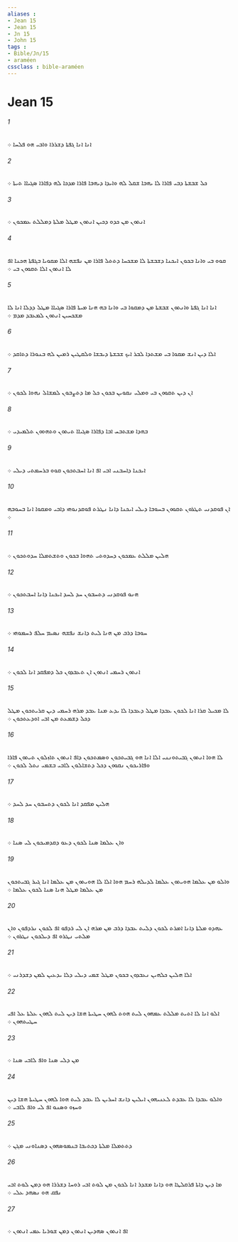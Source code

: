 ```yaml
---
aliases : 
- Jean 15
- Jean 15
- Jn 15
- John 15
tags : 
- Bible/Jn/15
- araméen
cssclass : bible-araméen
---
```


# Jean 15

###### 1
ܐܢܐ ܐܢܐ ܓܦܬܐ ܕܫܪܪܐ ܘܐܒܝ ܗܘ ܦܠܚܐ ܀
###### 2
ܟܠ ܫܒܫܬܐ ܕܒܝ ܦܐܪܐ ܠܐ ܝܗܒܐ ܫܩܠ ܠܗ ܘܐܝܕܐ ܕܝܗܒܐ ܦܐܪܐ ܡܕܟܐ ܠܗ ܕܦܐܪܐ ܤܓܝܐܐ ܬܝܬܐ ܀
###### 3
ܐܢܬܘܢ ܡܢ ܟܕܘ ܕܟܝܢ ܐܢܬܘܢ ܡܛܠ ܡܠܬܐ ܕܡܠܠܬ ܥܡܟܘܢ ܀
###### 4
ܩܘܘ ܒܝ ܘܐܢܐ ܒܟܘܢ ܐܝܟܢܐ ܕܫܒܫܬܐ ܠܐ ܡܫܟܚܐ ܕܬܬܠ ܦܐܪܐ ܡܢ ܢܦܫܗ ܐܠܐ ܡܩܘܝܐ ܒܓܦܬܐ ܗܟܢܐ ܐܦ ܠܐ ܐܢܬܘܢ ܐܠܐ ܬܩܘܘܢ ܒܝ ܀
###### 5
ܐܢܐ ܐܢܐ ܓܦܬܐ ܘܐܢܬܘܢ ܫܒܫܬܐ ܡܢ ܕܡܩܘܐ ܒܝ ܘܐܢܐ ܒܗ ܗܢܐ ܡܝܬܐ ܦܐܪܐ ܤܓܝܐܐ ܡܛܠ ܕܕܠܐ ܐܢܐ ܠܐ ܡܫܟܚܝܢ ܐܢܬܘܢ ܠܡܥܒܕ ܡܕܡ ܀
###### 6
ܐܠܐ ܕܝܢ ܐܢܫ ܡܩܘܐ ܒܝ ܡܫܬܕܐ ܠܒܪ ܐܝܟ ܫܒܫܬܐ ܕܝܒܫܐ ܘܠܩܛܝܢ ܪܡܝܢ ܠܗ ܒܢܘܪܐ ܕܬܐܩܕ ܀
###### 7
ܐܢ ܕܝܢ ܬܩܘܘܢ ܒܝ ܘܡܠܝ ܢܩܘܝܢ ܒܟܘܢ ܟܠ ܡܐ ܕܬܨܒܘܢ ܠܡܫܐܠ ܢܗܘܐ ܠܟܘܢ ܀
###### 8
ܒܗܕܐ ܡܫܬܒܚ ܐܒܐ ܕܦܐܪܐ ܤܓܝܐܐ ܬܝܬܘܢ ܘܬܗܘܘܢ ܬܠܡܝܕܝ ܀
###### 9
ܐܝܟܢܐ ܕܐܚܒܢܝ ܐܒܝ ܐܦ ܐܢܐ ܐܚܒܬܟܘܢ ܩܘܘ ܒܪܚܡܬܝ ܕܝܠܝ ܀
###### 10
ܐܢ ܦܘܩܕܢܝ ܬܛܪܘܢ ܬܩܘܘܢ ܒܚܘܒܐ ܕܝܠܝ ܐܝܟܢܐ ܕܐܢܐ ܢܛܪܬ ܦܘܩܕܢܘܗܝ ܕܐܒܝ ܘܡܩܘܐ ܐܢܐ ܒܚܘܒܗ ܀
###### 11
ܗܠܝܢ ܡܠܠܬ ܥܡܟܘܢ ܕܚܕܘܬܝ ܬܗܘܐ ܒܟܘܢ ܘܬܫܬܡܠܐ ܚܕܘܬܟܘܢ ܀
###### 12
ܗܢܘ ܦܘܩܕܢܝ ܕܬܚܒܘܢ ܚܕ ܠܚܕ ܐܝܟܢܐ ܕܐܢܐ ܐܚܒܬܟܘܢ ܀
###### 13
ܚܘܒܐ ܕܪܒ ܡܢ ܗܢܐ ܠܝܬ ܕܐܢܫ ܢܦܫܗ ܢܤܝܡ ܚܠܦ ܪܚܡܘܗܝ ܀
###### 14
ܐܢܬܘܢ ܪܚܡܝ ܐܢܬܘܢ ܐܢ ܬܥܒܕܘܢ ܟܠ ܕܡܦܩܕ ܐܢܐ ܠܟܘܢ ܀
###### 15
ܠܐ ܡܟܝܠ ܩܪܐ ܐܢܐ ܠܟܘܢ ܥܒܕܐ ܡܛܠ ܕܥܒܕܐ ܠܐ ܝܕܥ ܡܢܐ ܥܒܕ ܡܪܗ ܪܚܡܝ ܕܝܢ ܩܪܝܬܟܘܢ ܡܛܠ ܕܟܠ ܕܫܡܥܬ ܡܢ ܐܒܝ ܐܘܕܥܬܟܘܢ ܀
###### 16
ܠܐ ܗܘܐ ܐܢܬܘܢ ܓܒܝܬܘܢܢܝ ܐܠܐ ܐܢܐ ܗܘ ܓܒܝܬܟܘܢ ܘܤܡܬܟܘܢ ܕܐܦ ܐܢܬܘܢ ܬܐܙܠܘܢ ܬܝܬܘܢ ܦܐܪܐ ܘܦܐܪܝܟܘܢ ܢܩܘܘܢ ܕܟܠ ܕܬܫܐܠܘܢ ܠܐܒܝ ܒܫܡܝ ܢܬܠ ܠܟܘܢ ܀
###### 17
ܗܠܝܢ ܡܦܩܕ ܐܢܐ ܠܟܘܢ ܕܬܚܒܘܢ ܚܕ ܠܚܕ ܀
###### 18
ܘܐܢ ܥܠܡܐ ܤܢܐ ܠܟܘܢ ܕܥܘ ܕܩܕܡܝܟܘܢ ܠܝ ܤܢܐ ܀
###### 19
ܘܐܠܘ ܡܢ ܥܠܡܐ ܗܘܝܬܘܢ ܥܠܡܐ ܠܕܝܠܗ ܪܚܡ ܗܘܐ ܐܠܐ ܠܐ ܗܘܝܬܘܢ ܡܢ ܥܠܡܐ ܐܢܐ ܓܝܪ ܓܒܝܬܟܘܢ ܡܢ ܥܠܡܐ ܡܛܠ ܗܢܐ ܤܢܐ ܠܟܘܢ ܥܠܡܐ ܀
###### 20
ܥܗܕܘ ܡܠܬܐ ܕܐܢܐ ܐܡܪܬ ܠܟܘܢ ܕܠܝܬ ܥܒܕܐ ܕܪܒ ܡܢ ܡܪܗ ܐܢ ܠܝ ܪܕܦܘ ܐܦ ܠܟܘܢ ܢܪܕܦܘܢ ܘܐܢ ܡܠܬܝ ܢܛܪܘ ܐܦ ܕܝܠܟܘܢ ܢܛܪܘܢ ܀
###### 21
ܐܠܐ ܗܠܝܢ ܟܠܗܝܢ ܢܥܒܕܘܢ ܒܟܘܢ ܡܛܠ ܫܡܝ ܕܝܠܝ ܕܠܐ ܝܕܥܝܢ ܠܡܢ ܕܫܕܪܢܝ ܀
###### 22
ܐܠܘ ܐܢܐ ܠܐ ܐܬܝܬ ܡܠܠܬ ܥܡܗܘܢ ܠܝܬ ܗܘܬ ܠܗܘܢ ܚܛܝܬܐ ܗܫܐ ܕܝܢ ܠܝܬ ܠܗܘܢ ܥܠܬܐ ܥܠ ܐܦܝ ܚܛܝܬܗܘܢ ܀
###### 23
ܡܢ ܕܠܝ ܤܢܐ ܘܐܦ ܠܐܒܝ ܤܢܐ ܀
###### 24
ܘܐܠܘ ܥܒܕܐ ܠܐ ܥܒܕܬ ܠܥܢܝܗܘܢ ܐܝܠܝܢ ܕܐܢܫ ܐܚܪܝܢ ܠܐ ܥܒܕ ܠܝܬ ܗܘܐ ܠܗܘܢ ܚܛܝܬܐ ܗܫܐ ܕܝܢ ܘܚܙܘ ܘܤܢܘ ܐܦ ܠܝ ܘܐܦ ܠܐܒܝ ܀
###### 25
ܕܬܬܡܠܐ ܡܠܬܐ ܕܟܬܝܒܐ ܒܢܡܘܤܗܘܢ ܕܤܢܐܘܢܝ ܡܓܢ ܀
###### 26
ܡܐ ܕܝܢ ܕܐܬܐ ܦܪܩܠܛܐ ܗܘ ܕܐܢܐ ܡܫܕܪ ܐܢܐ ܠܟܘܢ ܡܢ ܠܘܬ ܐܒܝ ܪܘܚܐ ܕܫܪܪܐ ܗܘ ܕܡܢ ܠܘܬ ܐܒܝ ܢܦܩ ܗܘ ܢܤܗܕ ܥܠܝ ܀
###### 27
ܐܦ ܐܢܬܘܢ ܤܗܕܝܢ ܐܢܬܘܢ ܕܡܢ ܫܘܪܝܐ ܥܡܝ ܐܢܬܘܢ ܀
